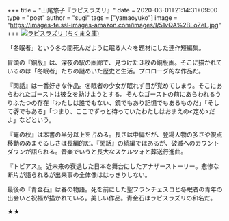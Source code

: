+++
title = "山尾悠子『ラピスラズリ』"
date = 2020-03-01T21:14:31+09:00
type = "post"
author = "sugi"
tags = ["yamaoyuko"]
image = "https://images-fe.ssl-images-amazon.com/images/I/51vQA%2BLoZeL.jpg"
+++
<a href="http://www.amazon.co.jp/exec/obidos/ASIN/4480429018/chezsugi-22/ref=nosim/" name="amazletlink" target="_blank"><img src="https://images-fe.ssl-images-amazon.com/images/I/51vQA%2BLoZeL.jpg" alt="ラピスラズリ (ちくま文庫)" class="alignleft" /></a>

「冬眠者」という冬の間死んだように眠る人々を題材にした連作短編集。

冒頭の『銅版』は、深夜の駅の画廊で、見つけた３枚の銅版画。そこに描かれているのは「冬眠者」たちの謎めいた歴史と生活。プロローグ的な作品だ。

『閑話』は一番好きな作品。冬眠者の少女が眠れず目が覚めてしまう。そこにあらわれたゴーストは彼女を助けようとする。そんなゴーストの前にあらわれるうりふたつの存在「わたしは誰でもない、鏡でもあり記憶でもあるものだ」「そして谺でもある」「つまり、ここでずっと待っていたわたしはおまえの<定め>だよ」などという。

『竈の秋』は本書の半分以上を占める。長さは中編だが、登場人物の多さや視点移動のめまぐるしさは長編的だ。『閑話』の続編ではあるが、破滅へのカウントダウンが語られる。音楽でいうと長大なスケルツォと葬送行進曲。

『トビアス』。近未来の衰退した日本を舞台にしたアナザーストーリー。悲惨な断片が語られるが出来事の全体像ははっきりしない。

最後の『青金石』は春の物語。死を前にした聖フランチェスコと冬眠者の青年の出会いと祝福が描かれている。美しい作品。青金石はラピスラズリの和名だ。

★★
